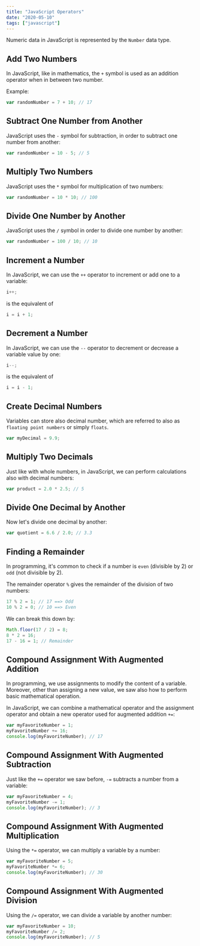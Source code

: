 ```yaml
---
title: "JavaScript Operators"
date: "2020-05-10"
tags: ["javascript"]
---
```


Numeric data in JavaScript is represented by the `Number` data type.

## Add Two Numbers

In JavaScript, like in mathematics, the `+` symbol is used as an addition operator when in between two number.

Example:

```js
var randomNumber = 7 + 10; // 17
```

## Subtract One Number from Another

JavaScript uses the `-` symbol for subtraction, in order to subtract one number from another:

```js
var randomNumber = 10 - 5; // 5
```

## Multiply Two Numbers

JavaScript uses the `*` symbol for multiplication of two numbers:

```js
var randomNumber = 10 * 10; // 100
```

## Divide One Number by Another

JavaScript uses the `/` symbol in order to divide one number by another:

```js
var randomNumber = 100 / 10; // 10
```

## Increment a Number

In JavaScript, we can use the `++` operator to increment or add one to a variable:

```js
i++;
```

is the equivalent of

```js
i = i + 1;
```

## Decrement a Number

In JavaScript, we can use the `--` operator to decrement or decrease a variable value by one:

```js
i--;
```

is the equivalent of

```js
i = i - 1;
```

## Create Decimal Numbers

Variables can store also decimal number, which are referred to also as `floating point numbers` or simply `floats`.

```js
var myDecimal = 9.9;
```

## Multiply Two Decimals

Just like with whole numbers, in JavaScript, we can perform calculations also with decimal numbers:

```js
var product = 2.0 * 2.5; // 5
```

## Divide One Decimal by Another

Now let's divide one decimal by another:

```js
var quotient = 6.6 / 2.0; // 3.3
```

## Finding a Remainder

In programming, it's common to check if a number is `even` (divisible by 2) or `odd` (not divisible by 2).

The remainder operator `%` gives the remainder of the division of two numbers:

```js
17 % 2 = 1; // 17 ==> Odd
10 % 2 = 0; // 10 ==> Even
```

We can break this down by:

```js
Math.floor(17 / 2) = 8;
8 * 2 = 16;
17 - 16 = 1; // Remainder
```

## Compound Assignment With Augmented Addition

In programming, we use assignments to modify the content of a variable.
Moreover, other than assigning a new value, we saw also how to perform basic mathematical operation.

In JavaScript, we can combine a mathematical operator and the assignment operator and obtain a new operator used for augmented addition `+=`:

```js
var myFavoriteNumber = 1;
myFavoriteNumber += 16;
console.log(myFavoriteNumber); // 17
```

## Compound Assignment With Augmented Subtraction

Just like the `+=` operator we saw before, `-=` subtracts a number from a variable:

```js
var myFavoriteNumber = 4;
myFavoriteNumber -= 1;
console.log(myFavoriteNumber); // 3
```

## Compound Assignment With Augmented Multiplication

Using the `*=` operator, we can multiply a variable by a number:

```js
var myFavoriteNumber = 5;
myFavoriteNumber *= 6;
console.log(myFavoriteNumber); // 30
```

## Compound Assignment With Augmented Division

Using the `/=` operator, we can divide a variable by another number:

```js
var myFavoriteNumber = 10;
myFavoriteNumber /= 2;
console.log(myFavoriteNumber); // 5
```
